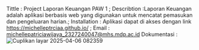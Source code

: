 Tittle : Project Laporan Keuangan PAW 1 ;
Describtion :Laporan Keuangan adalah aplikasi berbasis web yang digunakan untuk mencatat pemasukan dan pengeluaran harian.;
Installation : Aplikasi dapat di akses dengan link https://michelleptrciaa.github.io/ ;
Email : michellepatriciawijaya_2327240047@mhs.mdp.ac.id
Dokumentasi : ![Cuplikan layar 2025-04-06 082359](https://github.com/user-attachments/assets/dd653182-939c-45c4-9ca6-a7b0eb186e07)
